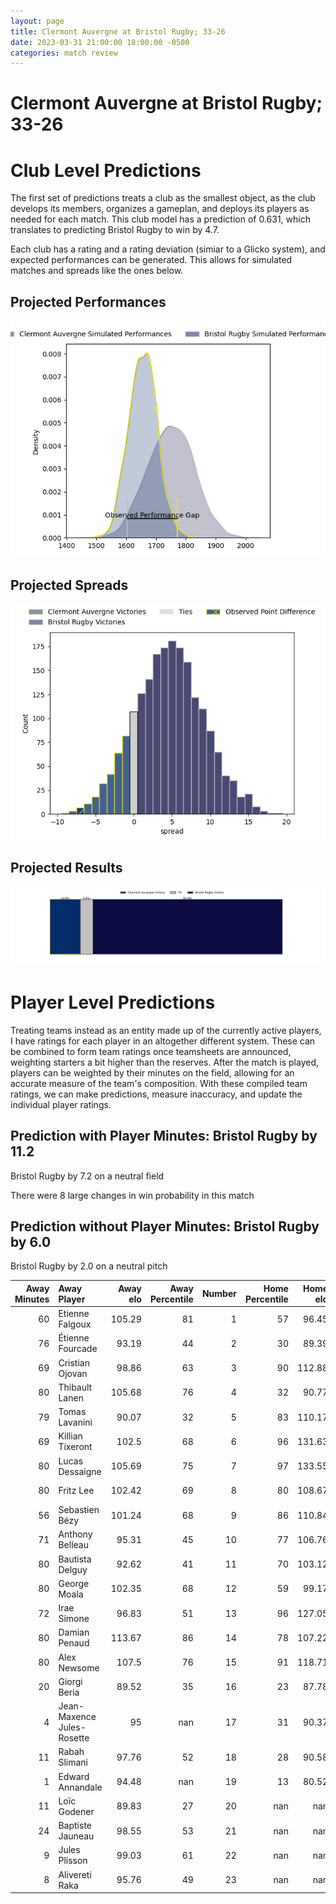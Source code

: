 ```yaml
---  
layout: page  
title: Clermont Auvergne at Bristol Rugby; 33-26  
date: 2023-03-31 21:00:00 18:00:00 -0500  
categories: match review  
---
```

# Clermont Auvergne at Bristol Rugby; 33-26

# Club Level Predictions


The first set of predictions treats a club as the smallest object, as the club develops its members, organizes a gameplan, and deploys its players as needed for each match. This club model has a prediction of 0.631, which translates to predicting Bristol Rugby to win by 4.7.

Each club has a rating and a rating deviation (simiar to a Glicko system), and expected performances can be generated. This allows for simulated matches and spreads like the ones below.
## Projected Performances


![Projected Performances](plots/performances_2023-03-31-BristolRugby-ClermontAuvergne.png)
## Projected Spreads


![Projected Spreads](plots/spreads_2023-03-31-BristolRugby-ClermontAuvergne.png)
## Projected Results


![Projected Results](plots/resultbar_2023-03-31-BristolRugby-ClermontAuvergne.png)
# Player Level Predictions


Treating teams instead as an entity made up of the currently active players, I have ratings for each player in an altogether different system. These can be combined to form team ratings once teamsheets are announced, weighting starters a bit higher than the reserves. After the match is played, players can be weighted by their minutes on the field, allowing for an accurate measure of the team's composition. With these compiled team ratings, we can make predictions, measure inaccuracy, and update the individual player ratings.
## Prediction with Player Minutes: Bristol Rugby by 11.2


Bristol Rugby by 7.2 on a neutral field

There were 8 large changes in win probability in this match
## Prediction without Player Minutes: Bristol Rugby by 6.0


Bristol Rugby by 2.0 on a neutral pitch



|   Away Minutes | Away Player                |   Away elo |   Away Percentile |   Number |   Home Percentile |   Home elo | Home Player     |   Home Minutes |
|---------------:|:---------------------------|-----------:|------------------:|---------:|------------------:|-----------:|:----------------|---------------:|
|             60 | Etienne Falgoux            |     105.29 |                81 |        1 |                57 |      96.45 | Ellis Genge     |             58 |
|             76 | Étienne Fourcade           |      93.19 |                44 |        2 |                30 |      89.39 | Harry Thacker   |             80 |
|             69 | Cristian Ojovan            |      98.86 |                63 |        3 |                90 |     112.88 | Kyle Sinckler   |             58 |
|             80 | Thibault Lanen             |     105.68 |                76 |        4 |                32 |      90.77 | Magnus Bradbury |             80 |
|             79 | Tomas Lavanini             |      90.07 |                32 |        5 |                83 |     110.17 | Chris Vui       |             80 |
|             69 | Killian Tixeront           |     102.5  |                68 |        6 |                96 |     131.63 | Steven Luatua   |             80 |
|             80 | Lucas Dessaigne            |     105.69 |                75 |        7 |                97 |     133.55 | Sam Jeffries    |             17 |
|             80 | Fritz Lee                  |     102.42 |                69 |        8 |                80 |     108.67 | Fitz Harding    |             80 |
|             56 | Sebastien Bézy             |     101.24 |                68 |        9 |                86 |     110.84 | Harry Randall   |             80 |
|             71 | Anthony Belleau            |      95.31 |                45 |       10 |                77 |     106.76 | AJ MacGinty     |             80 |
|             80 | Bautista Delguy            |      92.62 |                41 |       11 |                70 |     103.12 | Gabriel Ibitoye |             80 |
|             80 | George Moala               |     102.35 |                68 |       12 |                59 |      99.17 | James Williams  |             80 |
|             72 | Irae Simone                |      96.83 |                51 |       13 |                96 |     127.05 | Semi Radradra   |             38 |
|             80 | Damian Penaud              |     113.67 |                86 |       14 |                78 |     107.22 | Ratu Naulago    |             80 |
|             80 | Alex Newsome               |     107.5  |                76 |       15 |                91 |     118.71 | Charles Piutau  |             80 |
|             20 | Giorgi Beria               |      89.52 |                35 |       16 |                23 |      87.78 | Yann Thomas     |             22 |
|              4 | Jean-Maxence Jules-Rosette |      95    |               nan |       17 |                31 |      90.37 | George Kloska   |             22 |
|             11 | Rabah Slimani              |      97.76 |                52 |       18 |                28 |      90.58 | Jake Heenan     |             63 |
|              1 | Edward Annandale           |      94.48 |               nan |       19 |                13 |      80.52 | Ioan Lloyd      |             42 |
|             11 | Loïc Godener               |      89.83 |                27 |       20 |               nan |     nan    | nan             |            nan |
|             24 | Baptiste Jauneau           |      98.55 |                53 |       21 |               nan |     nan    | nan             |            nan |
|              9 | Jules Plisson              |      99.03 |                61 |       22 |               nan |     nan    | nan             |            nan |
|              8 | Alivereti Raka             |      95.76 |                49 |       23 |               nan |     nan    | nan             |            nan |

